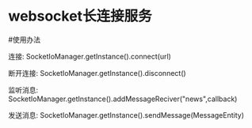 # websocket长连接服务

#使用办法

  连接: SocketIoManager.getInstance().connect(url)
  
  断开连接: SocketIoManager.getInstance().disconnect()
  
  监听消息:  SocketIoManager.getInstance().addMessageReciver("news",callback)
  
  发送消息:  SocketIoManager.getInstance().sendMessage(MessageEntity)
  
  